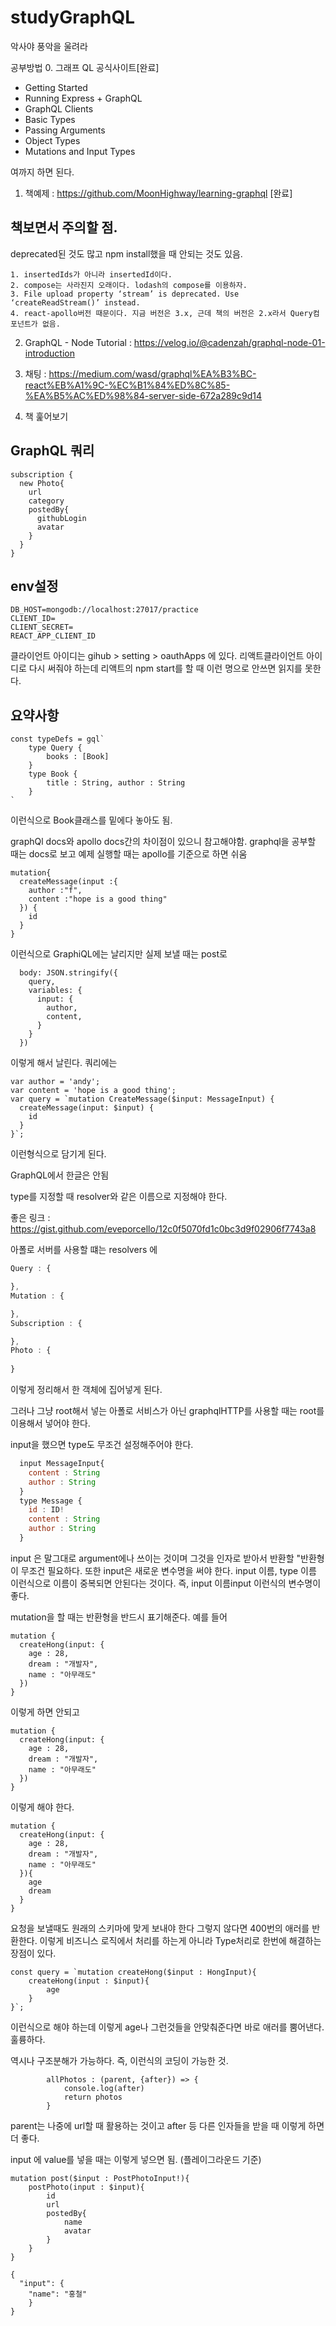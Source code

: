 # studyGraphQL
악사야 풍악을 울려라 

공부방법
0. 그래프 QL 공식사이트[완료]
 - Getting Started
 - Running Express + GraphQL
 - GraphQL Clients
 - Basic Types
 - Passing Arguments
 - Object Types
 - Mutations and Input Types

여까지 하면 된다. 

1. 책예제 : https://github.com/MoonHighway/learning-graphql [완료] 

## 책보면서 주의할 점. 
deprecated된 것도 많고 npm install했을 때 안되는 것도 있음. 
```
1. insertedIds가 아니라 insertedId이다. 
2. compose는 사라진지 오래이다. lodash의 compose를 이용하자. 
3. File upload property ‘stream’ is deprecated. Use ‘createReadStream()’ instead.
4. react-apollo버전 때문이다. 지금 버전은 3.x, 근데 책의 버전은 2.x라서 Query컴포넌트가 없음.  
```

2. GraphQL - Node Tutorial : https://velog.io/@cadenzah/graphql-node-01-introduction

3. 채팅 : https://medium.com/wasd/graphql%EA%B3%BC-react%EB%A1%9C-%EC%B1%84%ED%8C%85-%EA%B5%AC%ED%98%84-server-side-672a289c9d14

4. 책 훑어보기  

## GraphQL 쿼리
```
subscription {
  new Photo{
    url
    category
    postedBy{
      githubLogin
      avatar
    }
  }
}
```


## env설정 
```
DB_HOST=mongodb://localhost:27017/practice
CLIENT_ID=
CLIENT_SECRET=
REACT_APP_CLIENT_ID

```
클라이언트 아이디는 gihub > setting > oauthApps 에 있다. 
리액트클라이언트 아이디로 다시 써줘야 하는데 리액트의 npm start를 할 때 이런 명으로 안쓰면 읽지를 못한다. 


## 요약사항

```
const typeDefs = gql` 
    type Query {
        books : [Book]
    }
    type Book {
        title : String, author : String
    } 
`
```
이런식으로 Book클래스를 밑에다 놓아도 됨. 

graphQl docs와 apollo docs간의 차이점이 있으니 참고해야함. graphql을 공부할 때는 docs로 보고 예제 실행할 때는 apollo를 기준으로 하면 쉬움
```
mutation{
  createMessage(input :{
    author :"f", 
    content :"hope is a good thing"
  }) {
    id
  }
}
```
이런식으로 GraphiQL에는 날리지만 실제 보낼 때는
post로 
```
  body: JSON.stringify({
    query,
    variables: {
      input: {
        author,
        content,
      }
    }
  })
```
이렇게 해서 날린다. 
쿼리에는
```
var author = 'andy';
var content = 'hope is a good thing';
var query = `mutation CreateMessage($input: MessageInput) {
  createMessage(input: $input) {
    id
  }
}`; 
```
이런형식으로 담기게 된다. 

GraphQL에서 한글은 안됨

type를 지정할 때 resolver와 같은 이름으로 지정해야 한다. 

좋은 링크 : https://gist.github.com/eveporcello/12c0f5070fd1c0bc3d9f02906f7743a8

아폴로 서버를 사용할 떄는 resolvers 에
```js
Query : {

}, 
Mutation : {

}, 
Subscription : {

}, 
Photo : {
  
}
```

이렇게 정리해서 한 객체에 집어넣게 된다. 

그러나 그냥 root해서 넣는 아폴로 서비스가 아닌 graphqlHTTP를 사용할 때는 root를 이용해서 넣어야 한다. 

input을 했으면 type도 무조건 설정해주어야 한다. 
```js
  input MessageInput{
    content : String 
    author : String
  }
  type Message {
    id : ID!
    content : String
    author : String
  }
```

input 은 말그대로 argument에나 쓰이는 것이며 그것을 인자로 받아서 반환할 "반환형이 무조건 필요하다. 또한 input은 새로운 변수명을 써야 한다. input 이름, type 이름 이런식으로 이름이 중복되면 안된다는 것이다. 즉, input 이름input 이런식의 변수명이 좋다. 

mutation을 할 때는 반환형을 반드시 표기해준다. 예를 들어 
```
mutation {
  createHong(input: {
    age : 28, 
    dream : "개발자", 
    name : "아무래도" 
  })
}
```

이렇게 하면 안되고

```
mutation {
  createHong(input: {
    age : 28, 
    dream : "개발자", 
    name : "아무래도" 
  })
}
```

이렇게 해야 한다. 
```
mutation {
  createHong(input: {
    age : 28, 
    dream : "개발자", 
    name : "아무래도" 
  }){
    age
    dream
  }
}
```

요청을 보낼때도 원래의 스키마에 맞게 보내야 한다 그렇지 않다면 400번의 애러를 반환한다. 이렇게 비즈니스 로직에서 처리를 하는게 아니라 Type처리로 한번에 해결하는 장점이 있다. 
```
const query = `mutation createHong($input : HongInput){
    createHong(input : $input){
        age
    }
}`;
```
이런식으로 해야 하는데 이렇게 age나 그런것들을 안맞춰준다면 바로 애러를 뿜어낸다. 훌륭하다. 


역시나 구조분해가 가능하다. 
즉, 이런식의 코딩이 가능한 것. 
```
        allPhotos : (parent, {after}) => {
            console.log(after)
            return photos
        }
```
parent는 나중에 url할 때 활용하는 것이고 after 등 다른 인자들을 받을 때 이렇게 하면 더 좋다.  


input 에 value를 넣을 때는 이렇게 넣으면 됨. (플레이그라운드 기준)
```
mutation post($input : PostPhotoInput!){
    postPhoto(input : $input){
        id
        url
        postedBy{
            name
            avatar
        }
    }
}

{
  "input": {
  	"name": "홍철"
	}
}
``` 
 

 